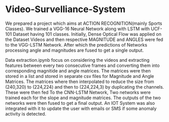 # Video-Survelliance-System
We prepared a project which aims at ACTION RECOGNITION(mainly Sports Classes). We trained a VGG-16 Neural Network along with LSTM with UCF-101 Dataset having 101 classes. Initially, Dense Optical Flow was applied on the Dataset Videos and then respective MAGNITUDE and ANGLES were fed to the VGG-LSTM Network. After which the predictions of Networks processing angle and magnitudes are fused to get a single output.

Data extraction.ipynb focus on considering the videos and extracting features between every two consecutive frames and converting them into corresponding magnitide and angle matrices.
The matrices were then stored in a list and stored in separate csv files for Magnitude and Angle Matrices. 
The matrices where then interpolated to reduce the size from (240,320) to (224,224) and then to (224,224,3) by duplicating the channels.
These were then fed To the CNN-LSTM Network, Two networks were trained each for the slope and magnitude matrices.
The outputs of the two networks were then fused to get a final output.
An IOT System was also integrated with it to update the user with emails or SMS if some anomaly activity is detected.
